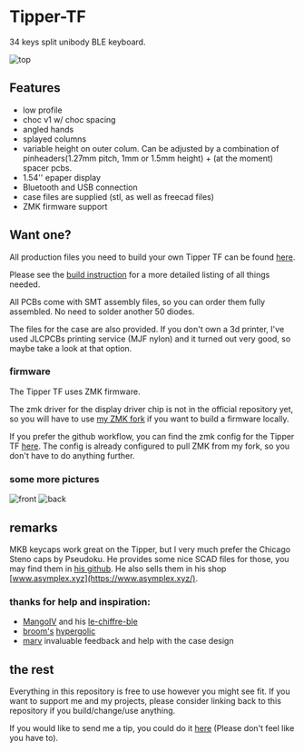 # Tipper-TF
34 keys split unibody BLE keyboard. 

![top](https://raw.githubusercontent.com/weteor/Tipper-TF/main/img/TipperRev2_top_.jpg)

## Features

- low profile
- choc v1 w/ choc spacing
- angled hands
- splayed columns
- variable height on outer colum. Can be adjusted by a combination of pinheaders(1.27mm pitch, 1mm or 1.5mm height) + (at the moment) spacer pcbs.
- 1.54'' epaper display
- Bluetooth and USB connection 
- case files are supplied (stl, as well as freecad files)
- ZMK firmware support

## Want one?
All production files you need to build your own Tipper TF can be found [here](https://github.com/weteor/Tipper-TF/tree/main/production).

Please see the [build instruction](https://github.com/weteor/Tipper-TF/tree/main/production/build_instructions.md) for a more detailed listing of all things needed.

All PCBs come with SMT assembly files, so you can order them fully assembled. No need to solder another 50 diodes.

The files for the case are also provided. If you don't own a 3d printer, I've used JLCPCBs printing service (MJF nylon) and it turned out very good, so maybe take a look at that option.

### firmware 
The Tipper TF uses ZMK firmware.

The zmk driver for the display driver chip is not in the official repository yet, so you will have to use [my ZMK fork](https://github.com/weteor/zmk/tree/Tipper_TF_rev2) if you want to build a firmware locally.

If you prefer the github workflow, you can find the zmk config for the Tipper TF [here](https://github.com/weteor/Tipper_TF-Config). The config is already configured to pull ZMK from my fork, so you don't have to do anything further.

### some more pictures
![front](https://raw.githubusercontent.com/weteor/Tipper-TF/main/img/TipperRev2_front.jpg)
![back](https://raw.githubusercontent.com/weteor/Tipper-TF/main/img/TipperRev2_back.jpg)

## remarks
MKB keycaps work great on the Tipper, but I very much prefer the Chicago Steno caps by Pseudoku. He provides some nice SCAD files for those, you may find them in [his github](https://github.com/pseudoku/PseudoMakeMeKeyCapProfiles). He also sells them in his shop [www.asymplex.xyz](https://www.asymplex.xyz/).

### thanks for help and inspiration:
- [MangoIV](https://github.com/MangoIV/) and his [le-chiffre-ble](https://github.com/MangoIV/le_chiff_ble)
- [broom's](https://github.com/davidphilipbarr) [hypergolic](https://github.com/davidphilipbarr/hypergolic)
- [marv](https://github.com/MarvFPV) invaluable feedback and help with the case design

## the rest
Everything in this repository is free to use however you might see fit. If you want to support me and my projects, please consider linking back to this repository if you build/change/use anything. 

If you would like to send me a tip, you could do it [here](https://ko-fi.com/weteor) (Please don't feel like you have to).
